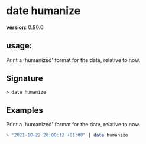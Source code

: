 # date humanize

**version**: 0.80.0

## **usage**:

Print a 'humanized' format for the date, relative to now.

## Signature

`> date humanize `

## Examples

Print a 'humanized' format for the date, relative to now.

```bash
> "2021-10-22 20:00:12 +01:00" | date humanize
```
